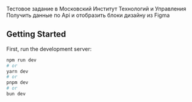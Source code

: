 Тестовое задание в Московский Институт Технологий и Управления
Получить данные по Api и отобразить блоки дизайну из Figma

## Getting Started

First, run the development server:

```bash
npm run dev
# or
yarn dev
# or
pnpm dev
# or
bun dev
```